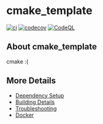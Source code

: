# cmake_template

[![ci](https://github.com/bkappala/cmake_template/actions/workflows/ci.yml/badge.svg)](https://github.com/bkappala/cmake_template/actions/workflows/ci.yml)
[![codecov](https://codecov.io/gh/bkappala/cmake_template/branch/main/graph/badge.svg)](https://codecov.io/gh/bkappala/cmake_template)
[![CodeQL](https://github.com/bkappala/cmake_template/actions/workflows/codeql-analysis.yml/badge.svg)](https://github.com/bkappala/cmake_template/actions/workflows/codeql-analysis.yml)

## About cmake_template
cmake :(


## More Details

 * [Dependency Setup](README_dependencies.md)
 * [Building Details](README_building.md)
 * [Troubleshooting](README_troubleshooting.md)
 * [Docker](README_docker.md)
